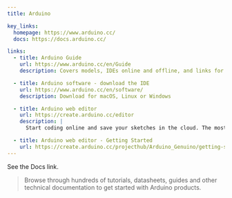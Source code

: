 ```yaml
---
title: Arduino

key_links:
  homepage: https://www.arduino.cc/
  docs: https://docs.arduino.cc/

links:
  - title: Arduino Guide
    url: https://www.arduino.cc/en/Guide
    description: Covers models, IDEs online and offline, and links for learning including and intro and use of libraries

  - title: Arduino software - download the IDE
    url: https://www.arduino.cc/en/software/
    description: Download for macOS, Linux or Windows

  - title: Arduino web editor
    url: https://create.arduino.cc/editor
    description: |
      Start coding online and save your sketches in the cloud. The most up-to-date version of the IDE includes all libraries and also supports new Arduino boards.

  - title: Arduino web editor - Getting Started
    url: https://create.arduino.cc/projecthub/Arduino_Genuino/getting-started-with-arduino-web-editor-on-various-platforms-4b3e4a?f=1
---
```



See the Docs link.

> Browse through hundreds of tutorials, datasheets, guides and other technical documentation to get started with Arduino products.
